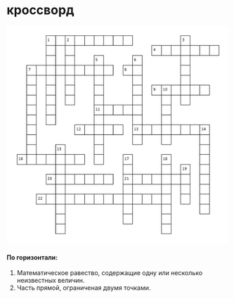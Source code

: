 # кроссворд
![crossword](crossword.png)
#### По горизонтали:
1) Математическое равество, содержащие одну или несколько неизвестных величин.
4) Часть прямой, ограниченая двумя точками.
